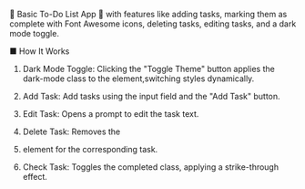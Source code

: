 📃 Basic To-Do List App 📃 with features like adding tasks, 
marking them as complete with Font Awesome icons, deleting tasks, 
editing tasks, and a dark mode toggle.

■ How It Works

1. Dark Mode Toggle:
Clicking the "Toggle Theme" button applies the dark-mode class to
the <body> element,switching styles dynamically.

2. Add Task: 
Add tasks using the input field and the "Add Task" button.

3. Edit Task:
Opens a prompt to edit the task text.

4. Delete Task:
Removes the <li> element for the corresponding task.

5. Check Task:
Toggles the completed class, applying a strike-through effect.
